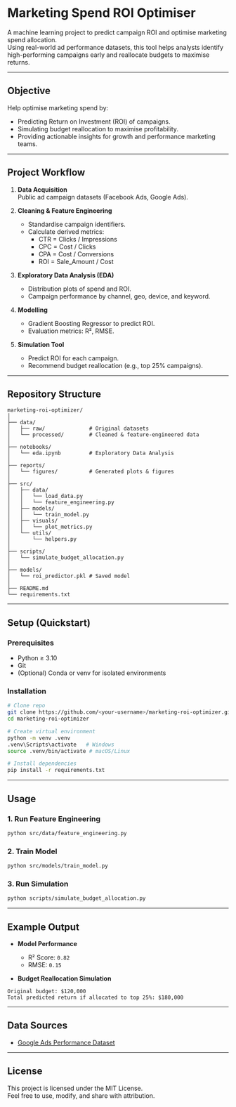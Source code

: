 # Marketing Spend ROI Optimiser

A machine learning project to predict campaign ROI and optimise marketing spend allocation.  
Using real-world ad performance datasets, this tool helps analysts identify high-performing campaigns early and reallocate budgets to maximise returns.

---

## Objective
Help optimise marketing spend by:
- Predicting Return on Investment (ROI) of campaigns.
- Simulating budget reallocation to maximise profitability.
- Providing actionable insights for growth and performance marketing teams.

---

## Project Workflow

1. **Data Acquisition**  
   Public ad campaign datasets (Facebook Ads, Google Ads).  

2. **Cleaning & Feature Engineering**  
   - Standardise campaign identifiers.  
   - Calculate derived metrics:
     - CTR = Clicks / Impressions  
     - CPC = Cost / Clicks  
     - CPA = Cost / Conversions  
     - ROI = Sale_Amount / Cost  

3. **Exploratory Data Analysis (EDA)**  
   - Distribution plots of spend and ROI.  
   - Campaign performance by channel, geo, device, and keyword.  

4. **Modelling**  
   - Gradient Boosting Regressor to predict ROI.  
   - Evaluation metrics: R², RMSE.  

5. **Simulation Tool**  
   - Predict ROI for each campaign.  
   - Recommend budget reallocation (e.g., top 25% campaigns).  

---

## Repository Structure

```plaintext
marketing-roi-optimizer/
│
├── data/
│   ├── raw/              # Original datasets
│   └── processed/        # Cleaned & feature-engineered data
│
├── notebooks/
│   └── eda.ipynb         # Exploratory Data Analysis
│
├── reports/
│   └── figures/          # Generated plots & figures
│
├── src/
│   ├── data/
│   │   └── load_data.py
│   │   └── feature_engineering.py
│   ├── models/
│   │   └── train_model.py
│   ├── visuals/
│   │   └── plot_metrics.py
│   └── utils/
│       └── helpers.py
│
├── scripts/
│   └── simulate_budget_allocation.py
│
├── models/
│   └── roi_predictor.pkl # Saved model
│
├── README.md
└── requirements.txt
```

---

## Setup (Quickstart)

### Prerequisites
- Python ≥ 3.10  
- Git  
- (Optional) Conda or venv for isolated environments  

### Installation

```bash
# Clone repo
git clone https://github.com/<your-username>/marketing-roi-optimizer.git
cd marketing-roi-optimizer

# Create virtual environment
python -m venv .venv
.venv\Scripts\activate   # Windows
source .venv/bin/activate # macOS/Linux

# Install dependencies
pip install -r requirements.txt
```

---

## Usage

### 1. Run Feature Engineering
```bash
python src/data/feature_engineering.py
```

### 2. Train Model
```bash
python src/models/train_model.py
```

### 3. Run Simulation
```bash
python scripts/simulate_budget_allocation.py
```

---

## Example Output

- **Model Performance**  
  - R² Score: `0.82`  
  - RMSE: `0.15`

- **Budget Reallocation Simulation**
```text
Original budget: $120,000
Total predicted return if allocated to top 25%: $180,000
```

---

## Data Sources 
- [Google Ads Performance Dataset](https://www.kaggle.com/datasets)  

---

## License
This project is licensed under the MIT License.  
Feel free to use, modify, and share with attribution.
